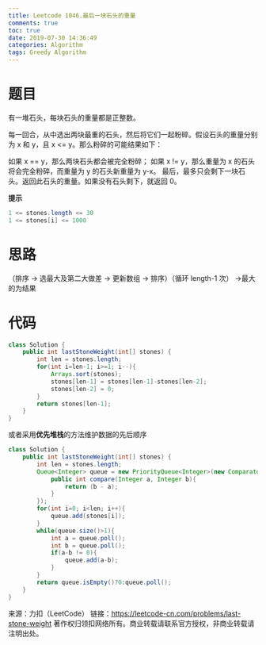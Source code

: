 ```yaml
---
title: Leetcode 1046.最后一块石头的重量
comments: true
toc: true
date: 2019-07-30 14:36:49
categories: Algorithm
tags: Greedy Algorithm
---
```


# 题目

有一堆石头，每块石头的重量都是正整数。

每一回合，从中选出两块最重的石头，然后将它们一起粉碎。假设石头的重量分别为 x 和 y，且 x <= y。那么粉碎的可能结果如下：

如果 x == y，那么两块石头都会被完全粉碎；
如果 x != y，那么重量为 x 的石头将会完全粉碎，而重量为 y 的石头新重量为 y-x。
最后，最多只会剩下一块石头。返回此石头的重量。如果没有石头剩下，就返回 0。

**提示**
```java
1 <= stones.length <= 30
1 <= stones[i] <= 1000
```

# 思路

（排序 -> 选最大及第二大做差 -> 更新数组 -> 排序）（循环 length-1 次） ->最大的为结果

# 代码

```java
class Solution {
    public int lastStoneWeight(int[] stones) {
        int len = stones.length;
        for(int i=len-1; i>=1; i--){
            Arrays.sort(stones);
            stones[len-1] = stones[len-1]-stones[len-2];
            stones[len-2] = 0;
        }
        return stones[len-1];
    }
}
```

或者采用**优先堆栈**的方法维护数据的先后顺序

```java
class Solution {
    public int lastStoneWeight(int[] stones) {
        int len = stones.length;
        Queue<Integer> queue = new PriorityQueue<Integer>(new Comparator<Integer>(){
            public int compare(Integer a, Integer b){
                return (b - a);
            }
        });
        for(int i=0; i<len; i++){
            queue.add(stones[i]);
        }
        while(queue.size()>1){
            int a = queue.poll();
            int b = queue.poll();
            if(a-b != 0){
                queue.add(a-b);
            }
        }
        return queue.isEmpty()?0:queue.poll();
    }
}
```

来源：力扣（LeetCode）
链接：https://leetcode-cn.com/problems/last-stone-weight
著作权归领扣网络所有。商业转载请联系官方授权，非商业转载请注明出处。
